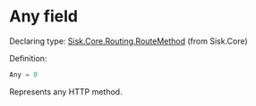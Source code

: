 <!--

Copyrights 2023 Sisk Framework - CypherPotato
Published under MIT license

!!! DO NOT EDIT THIS FILE !!!
This file was generated by a tool in the Sisk package. To edit the information in this documentation,
edit the XML documentation present in the Sisk source code.

-->


# Any field

Declaring type: [Sisk.Core.Routing.RouteMethod](/read?q=/contents/spec/Sisk.Core.Routing.RouteMethod.md) (from Sisk.Core)


Definition:

```cs
Any = 0
```

Represents any HTTP method.

